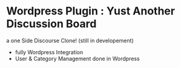 # Wordpress Plugin : Yust Another Discussion Board


a one Side Discourse Clone! (still in developement)

- fully Wordpress Integration
- User & Category Management done in Wordpress
